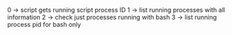 0 -> script gets running script process ID 
1 -> list running processes with all information
2 -> check just processes running with bash
3 -> list running process pid for bash only
